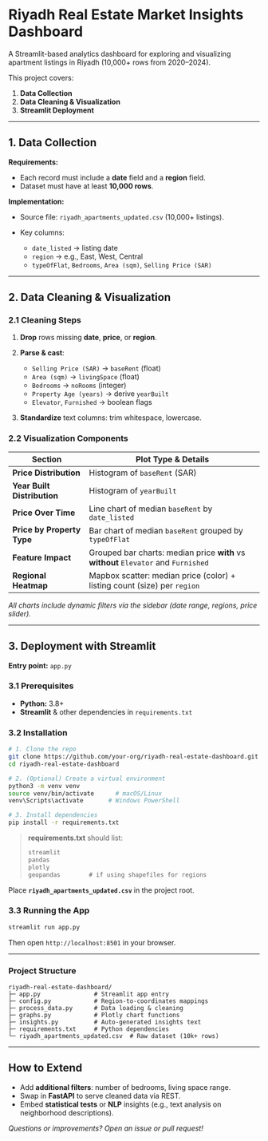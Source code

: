 # Riyadh Real Estate Market Insights Dashboard

A Streamlit-based analytics dashboard for exploring and visualizing apartment listings in Riyadh (10,000+ rows from 2020–2024).

This project covers:

1. **Data Collection**
2. **Data Cleaning & Visualization**
3. **Streamlit Deployment**

---

## 1. Data Collection

**Requirements:**

* Each record must include a **date** field and a **region** field.
* Dataset must have at least **10,000 rows**.

**Implementation:**

* Source file: `riyadh_apartments_updated.csv` (10,000+ listings).
* Key columns:

  * `date_listed` → listing date
  * `region` → e.g., East, West, Central
  * `typeOfFlat`, `Bedrooms`, `Area (sqm)`, `Selling Price (SAR)`

---

## 2. Data Cleaning & Visualization

### 2.1 Cleaning Steps

1. **Drop** rows missing **date**, **price**, or **region**.
2. **Parse & cast**:

   * `Selling Price (SAR)` → `baseRent` (float)
   * `Area (sqm)` → `livingSpace` (float)
   * `Bedrooms` → `noRooms` (integer)
   * `Property Age (years)` → derive `yearBuilt`
   * `Elevator`, `Furnished` → boolean flags
3. **Standardize** text columns: trim whitespace, lowercase.

### 2.2 Visualization Components

| Section                     | Plot Type & Details                                                                 |
| --------------------------- | ----------------------------------------------------------------------------------- |
| **Price Distribution**      | Histogram of `baseRent` (SAR)                                                       |
| **Year Built Distribution** | Histogram of `yearBuilt`                                                            |
| **Price Over Time**         | Line chart of median `baseRent` by `date_listed`                                    |
| **Price by Property Type**  | Bar chart of median `baseRent` grouped by `typeOfFlat`                              |
| **Feature Impact**          | Grouped bar charts: median price **with** vs **without** `Elevator` and `Furnished` |
| **Regional Heatmap**        | Mapbox scatter: median price (color) + listing count (size) per `region`            |

*All charts include dynamic filters via the sidebar (date range, regions, price slider).*

---

## 3. Deployment with Streamlit

**Entry point:** `app.py`

### 3.1 Prerequisites

* **Python:** 3.8+
* **Streamlit** & other dependencies in `requirements.txt`

### 3.2 Installation

```bash
# 1. Clone the repo
git clone https://github.com/your-org/riyadh-real-estate-dashboard.git
cd riyadh-real-estate-dashboard

# 2. (Optional) Create a virtual environment
python3 -m venv venv
source venv/bin/activate      # macOS/Linux
venv\Scripts\activate       # Windows PowerShell

# 3. Install dependencies
pip install -r requirements.txt
```

> **requirements.txt** should list:
>
> ```txt
> streamlit
> pandas
> plotly
> geopandas        # if using shapefiles for regions
> ```

Place **`riyadh_apartments_updated.csv`** in the project root.

### 3.3 Running the App

```bash
streamlit run app.py
```

Then open `http://localhost:8501` in your browser.

---

### Project Structure

```
riyadh-real-estate-dashboard/
├─ app.py               # Streamlit app entry
├─ config.py            # Region-to-coordinates mappings
├─ process_data.py      # Data loading & cleaning
├─ graphs.py            # Plotly chart functions
├─ insights.py          # Auto-generated insights text
├─ requirements.txt     # Python dependencies
└─ riyadh_apartments_updated.csv  # Raw dataset (10k+ rows)
```

---

## How to Extend

* Add **additional filters**: number of bedrooms, living space range.
* Swap in **FastAPI** to serve cleaned data via REST.
* Embed **statistical tests** or **NLP** insights (e.g., text analysis on neighborhood descriptions).

*Questions or improvements? Open an issue or pull request!*
